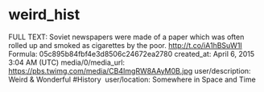 # weird_hist

FULL TEXT: Soviet newspapers were made of a paper which was often rolled up and smoked as cigarettes by the poor. http://t.co/iA1hBSuW1I
Formula: 05c895b84fbf4e3d8506c24672ea2780
created_at: April 6, 2015 3:04 AM (UTC)
media/0/media_url: https://pbs.twimg.com/media/CB4ImgRW8AAyM0B.jpg
user/description: Weird & Wonderful #History ️
user/location: Somewhere in Space and Time